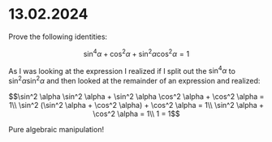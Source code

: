 # 13.02.2024

Prove the following identities:

```math
\sin^4 \alpha + \cos^2 \alpha + \sin^2 \alpha \cos^2 \alpha = 1
```

As I was looking at the expression I realized if I split out the $\sin^4 \alpha$ to $\sin^2 \alpha \sin^2 \alpha$ and then looked at the remainder of an expression and realized:

```math
\sin^2 \alpha \sin^2 \alpha + \sin^2 \alpha \cos^2 \alpha + \cos^2 \alpha = 1\\

\sin^2 (\sin^2 \alpha + \cos^2 \alpha) + \cos^2 \alpha = 1\\

\sin^2 \alpha + \cos^2 \alpha = 1\\

1 = 1
```

Pure algebraic manipulation!
